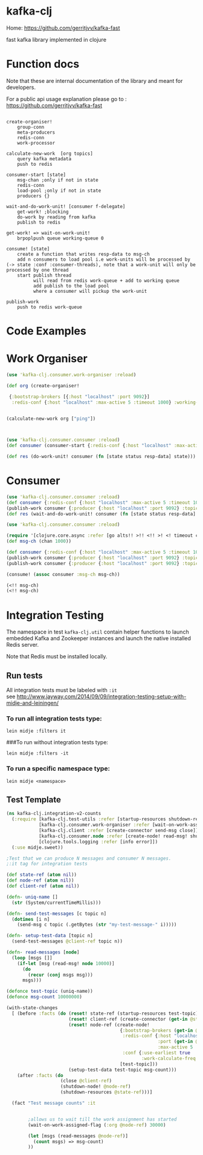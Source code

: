 kafka-clj
==========

Home: https://github.com/gerritjvv/kafka-fast

fast kafka library implemented in clojure


Function docs
=============

Note that these are internal documentation of the library and meant for developers.

For a public api usage explanation please go to : https://github.com/gerritjvv/kafka-fast

```

create-organiser!
    group-conn
    meta-producers
    redis-conn
    work-processor

calculate-new-work  [org topics]
    query kafka metadata     
    push to redis

consumer-start [state]
    msg-chan ;only if not in state
    redis-conn
    load-pool ;only if not in state
    producers {}

wait-and-do-work-unit! [consumer f-delegate]
    get-work! ;blocking
    do-work by reading from kafka 
    publish to redis

get-work! => wait-on-work-unit!
    brpoplpush queue working-queue 0

consume! [state]
    create a function that writes resp-data to msg-ch
    add n consumers to load pool i.e work-units will be processed by (-> state :conf :consumer-threads), note that a work-unit will only be processed by one thread
    start publish thread
          will read from redis work-queue + add to working queue
          add publish to the load pool
          where a consumer will pickup the work-unit

publish-work 
    push to redis work-queue

```

Code Examples
==============

Work Organiser
==============
```clojure
(use 'kafka-clj.consumer.work-organiser :reload)

(def org (create-organiser!

 {:bootstrap-brokers [{:host "localhost" :port 9092}]
  :redis-conf {:host "localhost" :max-active 5 :timeout 1000} :working-queue "working" :complete-queue "complete" :work-queue "work" :conf {}}))


(calculate-new-work org ["ping"])



(use 'kafka-clj.consumer.consumer :reload)
(def consumer (consumer-start {:redis-conf {:host "localhost" :max-active 5 :timeout 1000} :working-queue "working" :complete-queue "complete" :work-queue "work" :conf {}}))

(def res (do-work-unit! consumer (fn [state status resp-data] state)))
````

Consumer
========
```clojure
(use 'kafka-clj.consumer.consumer :reload)
(def consumer {:redis-conf {:host "localhost" :max-active 5 :timeout 1000} :working-queue "working" :complete-queue "complete" :work-queue "work" :conf {}})
(publish-work consumer {:producer {:host "localhost" :port 9092} :topic "ping" :partition 0 :offset 0 :len 10})
(def res (wait-and-do-work-unit! consumer (fn [state status resp-data] state)))

(use 'kafka-clj.consumer.consumer :reload)

(require '[clojure.core.async :refer [go alts!! >!! <!! >! <! timeout chan]])
(def msg-ch (chan 1000))

(def consumer {:redis-conf {:host "localhost" :max-active 5 :timeout 1000} :working-queue "working" :complete-queue "complete" :work-queue "work" :conf {}})
(publish-work consumer {:producer {:host "localhost" :port 9092} :topic "ping" :partition 0 :offset 0 :len 10})
(publish-work consumer {:producer {:host "localhost" :port 9092} :topic "ping" :partition 0 :offset 11 :len 10})

(consume! (assoc consumer :msg-ch msg-ch))

(<!! msg-ch)
(<!! msg-ch)
```

# Integration Testing


The namespace in test ```kafka-clj.util``` contain helper functions to launch  
embedded Kafka and Zookeeper instances and launch the native installed Redis server.  

Note that Redis must be installed locally.  


## Run tests

All integration tests must be labeled with ```:it```  
see http://www.jayway.com/2014/09/09/integration-testing-setup-with-midje-and-leiningen/

### To run all integration tests type:  

```lein midje :filters it```

###To run without integration tests type:

```lein midje :filters -it```

### To run a specific namespace type:

```lein midje <namespace>```


## Test Template

```clojure
(ns kafka-clj.integration-v2-counts
  (:require [kafka-clj.test-utils :refer [startup-resources shutdown-resources create-topics]]
            [kafka-clj.consumer.work-organiser :refer [wait-on-work-assigned-flag]]
            [kafka-clj.client :refer [create-connector send-msg close]]
            [kafka-clj.consumer.node :refer [create-node! read-msg! shutdown-node!]]
            [clojure.tools.logging :refer [info error]])
  (:use midje.sweet))

;Test that we can produce N messages and consumer N messages.
;:it tag for integration tests

(def state-ref (atom nil))
(def node-ref (atom nil))
(def client-ref (atom nil))

(defn- uniq-name []
  (str (System/currentTimeMillis)))

(defn- send-test-messages [c topic n]
  (dotimes [i n]
    (send-msg c topic (.getBytes (str "my-test-message-" i)))))

(defn- setup-test-data [topic n]
  (send-test-messages @client-ref topic n))

(defn- read-messages [node]
  (loop [msgs []]
    (if-let [msg (read-msg! node 10000)]
      (do
        (recur (conj msgs msg)))
      msgs)))

(defonce test-topic (uniq-name))
(defonce msg-count 10000000)

(with-state-changes
  [ (before :facts (do (reset! state-ref (startup-resources test-topic))
                       (reset! client-ref (create-connector (get-in @state-ref [:kafka :brokers]) {}))
                       (reset! node-ref (create-node!
                                          {:bootstrap-brokers (get-in @state-ref [:kafka :brokers])
                                           :redis-conf {:host "localhost"
                                                        :port (get-in @state-ref [:redis :port])
                                                        :max-active 5 :timeout 1000 :group-name (uniq-name)}
                                           :conf {:use-earliest true
                                                  :work-calculate-freq 200}}
                                          [test-topic]))
                       (setup-test-data test-topic msg-count)))
    (after :facts (do
                    (close @client-ref)
                    (shutdown-node! @node-ref)
                    (shutdown-resources @state-ref)))]

  (fact "Test message counts" :it


        ;allows us to wait till the work assignment has started
        (wait-on-work-assigned-flag (:org @node-ref) 30000)

        (let [msgs (read-messages @node-ref)]
          (count msgs) => msg-count)
        ))
```